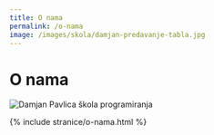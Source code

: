 ```yaml
---
title: O nama
permalink: /o-nama
image: /images/skola/damjan-predavanje-tabla.jpg
---
```


# O nama

![Damjan Pavlica škola programiranja]({{page.image}})

{% include stranice/o-nama.html %}
